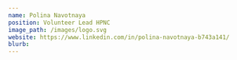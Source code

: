 ```yaml
---
name: Polina Navotnaya
position: Volunteer Lead HPNC
image_path: /images/logo.svg
website: https://www.linkedin.com/in/polina-navotnaya-b743a141/
blurb: 
---
```

